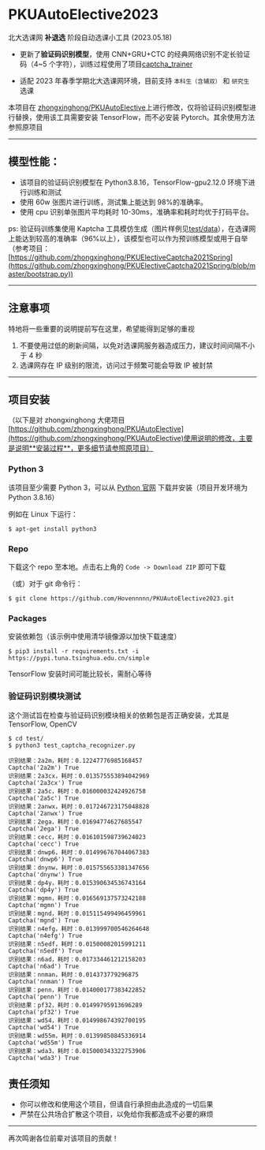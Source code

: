 # PKUAutoElective2023

北大选课网 **补退选** 阶段自动选课小工具 (2023.05.18)

- 更新了**验证码识别模型**，使用 CNN+GRU+CTC 的经典网络识别不定长验证码（4~5 个字符），训练过程使用了项目[captcha_trainer](https://github.com/kerlomz/captcha_trainer)

- 适配 2023 年春季学期北大选课网环境，目前支持 `本科生（含辅双）` 和 `研究生` 选课

本项目在 [zhongxinghong/PKUAutoElective](https://github.com/zhongxinghong/PKUAutoElective)上进行修改，仅将验证码识别模型进行替换，使用该工具需要安装 TensorFlow，而不必安装 Pytorch。其余使用方法参照原项目

---

## 模型性能：

- 该项目的验证码识别模型在 Python3.8.16，TensorFlow-gpu2.12.0 环境下进行训练和测试
- 使用 60w 张图片进行训练，测试集上能达到 98%的准确率。
- 使用 cpu 识别单张图片平均耗时 10-30ms，准确率和耗时均优于打码平台。

ps: 验证码训练集使用 Kaptcha 工具模仿生成（图片样例见[test/data](./test/data)），在选课网上能达到较高的准确率（96%以上），该模型也可以作为预训练模型或用于自举（参考项目：[https://github.com/zhongxinghong/PKUElectiveCaptcha2021Spring](https://github.com/zhongxinghong/PKUElectiveCaptcha2021Spring/blob/master/bootstrap.py))

---

## 注意事项

特地将一些重要的说明提前写在这里，希望能得到足够的重视

1. 不要使用过低的刷新间隔，以免对选课网服务器造成压力，建议时间间隔不小于 4 秒
2. 选课网存在 IP 级别的限流，访问过于频繁可能会导致 IP 被封禁

---

## 项目安装

（以下是对 zhongxinghong 大佬项目[https://github.com/zhongxinghong/PKUAutoElective](https://github.com/zhongxinghong/PKUAutoElective)使用说明的修改，主要是说明**安装过程**，更多细节请参照原项目）

### Python 3

该项目至少需要 Python 3，可以从 [Python 官网](https://www.python.org/) 下载并安装（项目开发环境为 Python 3.8.16）

例如在 Linux 下运行：

```console
$ apt-get install python3
```

### Repo

下载这个 repo 至本地。点击右上角的 `Code -> Download ZIP` 即可下载

（或）对于 git 命令行：

```console
$ git clone https://github.com/Hovennnnn/PKUAutoElective2023.git
```

### Packages

安装依赖包（该示例中使用清华镜像源以加快下载速度）

```console
$ pip3 install -r requirements.txt -i https://pypi.tuna.tsinghua.edu.cn/simple
```

TensorFlow 安装时间可能比较长，需耐心等待

### 验证码识别模块测试

这个测试旨在检查与验证码识别模块相关的依赖包是否正确安装，尤其是 TensorFlow, OpenCV

```console
$ cd test/
$ python3 test_captcha_recognizer.py

识别结果：2a2m，耗时：0.12247776985168457
Captcha('2a2m') True
识别结果：2a3cx，耗时：0.013575553894042969
Captcha('2a3cx') True
识别结果：2a5c，耗时：0.016000032424926758
Captcha('2a5c') True
识别结果：2anwx，耗时：0.017246723175048828
Captcha('2anwx') True
识别结果：2ega，耗时：0.01694774627685547
Captcha('2ega') True
识别结果：cecc，耗时：0.016101598739624023
Captcha('cecc') True
识别结果：dnwp6，耗时：0.014996767044067383
Captcha('dnwp6') True
识别结果：dnynw，耗时：0.015755653381347656
Captcha('dnynw') True
识别结果：dp4y，耗时：0.015390634536743164
Captcha('dp4y') True
识别结果：mgmn，耗时：0.016569137573242188
Captcha('mgmn') True
识别结果：mgnd，耗时：0.015115499496459961
Captcha('mgnd') True
识别结果：n4efg，耗时：0.013999700546264648
Captcha('n4efg') True
识别结果：n5edf，耗时：0.01500082015991211
Captcha('n5edf') True
识别结果：n6ad，耗时：0.017334461212158203
Captcha('n6ad') True
识别结果：nnman，耗时：0.014373779296875
Captcha('nnman') True
识别结果：penn，耗时：0.014000177383422852
Captcha('penn') True
识别结果：pf32，耗时：0.01499795913696289
Captcha('pf32') True
识别结果：wd54，耗时：0.014998674392700195
Captcha('wd54') True
识别结果：wd55m，耗时：0.01399850845336914
Captcha('wd55m') True
识别结果：wda3，耗时：0.015000343322753906
Captcha('wda3') True
```

## 责任须知

- 你可以修改和使用这个项目，但请自行承担由此造成的一切后果
- 严禁在公共场合扩散这个项目，以免给你我都造成不必要的麻烦

---

再次鸣谢各位前辈对该项目的贡献！
